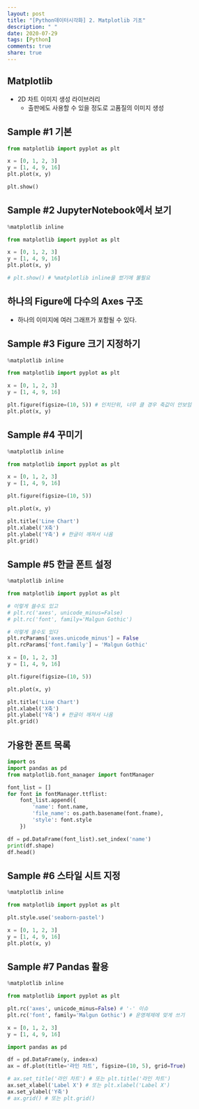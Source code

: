 ```yaml
---
layout: post
title: "[Python데이터시각화] 2. Matplotlib 기초"
description: " "
date: 2020-07-29
tags: [Python]
comments: true
share: true
---
```


## Matplotlib

- 2D 차트 이미지 생성 라이브러리
  - 출판에도 사용할 수 있을 정도로 고품질의 이미지 생성

## Sample #1 기본

```python
from matplotlib import pyplot as plt

x = [0, 1, 2, 3]
y = [1, 4, 9, 16]
plt.plot(x, y)

plt.show()
```

## Sample #2 JupyterNotebook에서 보기

```python
%matplotlib inline

from matplotlib import pyplot as plt

x = [0, 1, 2, 3]
y = [1, 4, 9, 16]
plt.plot(x, y)

# plt.show() # %matplotlib inline을 썼기에 불필요
```

## 하나의 Figure에 다수의 Axes 구조

- 하나의 이미지에 여러 그래프가 포함될 수 있다.

## Sample #3 Figure 크기 지정하기

```python
%matplotlib inline

from matplotlib import pyplot as plt

x = [0, 1, 2, 3]
y = [1, 4, 9, 16]

plt.figure(figsize=(10, 5)) # 인치단위, 너무 클 경우 축값이 안보임
plt.plot(x, y)
```

## Sample #4 꾸미기

```python
%matplotlib inline

from matplotlib import pyplot as plt

x = [0, 1, 2, 3]
y = [1, 4, 9, 16]

plt.figure(figsize=(10, 5))

plt.plot(x, y)

plt.title('Line Chart')
plt.xlabel('X축')
plt.ylabel('Y축') # 한글이 깨져서 나옴
plt.grid()
```

## Sample #5 한글 폰트 설정

```python
%matplotlib inline

from matplotlib import pyplot as plt

# 이렇게 쓸수도 있고
# plt.rc('axes', unicode_minus=False)
# plt.rc('font', family='Malgun Gothic')

# 이렇게 쓸수도 있다
plt.rcParams['axes.unicode_minus'] = False
plt.rcParams['font.family'] = 'Malgun Gothic'

x = [0, 1, 2, 3]
y = [1, 4, 9, 16]

plt.figure(figsize=(10, 5))

plt.plot(x, y)

plt.title('Line Chart')
plt.xlabel('X축')
plt.ylabel('Y축') # 한글이 깨져서 나옴
plt.grid()
```

## 가용한 폰트 목록

```python
import os
import pandas as pd
from matplotlib.font_manager import fontManager

font_list = []
for font in fontManager.ttflist:
    font_list.append({
        'name': font.name,
        'file_name': os.path.basename(font.fname),
        'style': font.style
    })

df = pd.DataFrame(font_list).set_index('name')
print(df.shape)
df.head()
```

## Sample #6 스타일 시트 지정

```python
%matplotlib inline

from matplotlib import pyplot as plt

plt.style.use('seaborn-pastel')

x = [0, 1, 2, 3]
y = [1, 4, 9, 16]
plt.plot(x, y)
```

## Sample #7 Pandas 활용

```python
%matplotlib inline

from matplotlib import pyplot as plt

plt.rc('axes', unicode_minus=False) # '-' 이슈
plt.rc('font', family='Malgun Gothic') # 운영체제에 맞게 쓰기

x = [0, 1, 2, 3]
y = [1, 4, 9, 16]

import pandas as pd

df = pd.DataFrame(y, index=x)
ax = df.plot(title='라인 차트', figsize=(10, 5), grid=True)

# ax.set_title('라인 차트') # 또는 plt.title('라인 차트')
ax.set_xlabel('Label X') # 또는 plt.xlabel('Label X')
ax.set_ylabel('Y축')
# ax.grid() # 또는 plt.grid()
```
